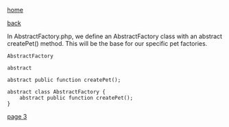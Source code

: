 [home](./page01.md)

[back](./page01.md)

In AbstractFactory.php, we define an AbstractFactory class with an abstract createPet() method. This will be the base for our specific pet factories.


```
AbstractFactory
```

```
abstract
```


```
abstract public function createPet();
```


```
abstract class AbstractFactory {
    abstract public function createPet();
}
```

[page 3](./page03.md)
